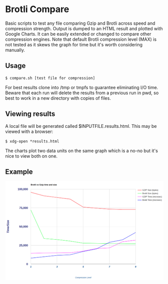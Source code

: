 # Brotli Compare
Basic scripts to test any file comparing Gzip and Brotli across speed and compression strength.  Output is dumped to an HTML result and plotted with Google Charts.  It can be easily extended or changed to compare other compression engines.  Note that default Brotli compression level (MAX) is not tested as it skews the graph for time but it's worth considering manually.

## Usage
```
$ compare.sh [test file for compression]
```

For best results clone into /tmp or tmpfs to guarantee eliminating I/O time.
Beware that each run will delete the results from a previous run in pwd, so best to work in a new directory with copies of files.

## Viewing results
A local file will be generated called $INPUTFILE.results.html.  This may be viewed with a browser:

```
$ xdg-open *results.html
```

The charts plot two data units on the same graph which is a no-no but it's nice to view both on one.

## Example
![alt text](sample.png "Snapshot of example chart isn't interactive")
